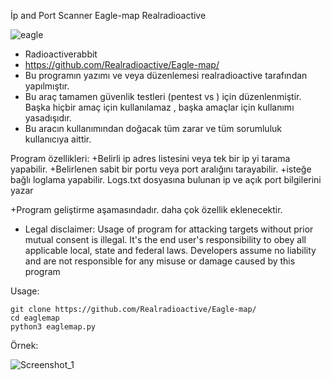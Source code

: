 İp and Port Scanner  Eagle-map
Realradioactive




![eagle](https://user-images.githubusercontent.com/61369603/92536368-27ef9f00-f242-11ea-869e-98e6b7bdd56c.png)



			 
+ Radioactiverabbit
+ https://github.com/Realradioactive/Eagle-map/
+ Bu programın yazımı ve veya düzenlemesi realradioactive tarafından yapılmıştır.
+ Bu araç tamamen güvenlik testleri (pentest vs ) için düzenlenmiştir. Başka hiçbir amaç için kullanılamaz , başka amaçlar için kullanımı yasadışıdır. 
+ Bu aracın kullanımından doğacak tüm zarar ve tüm sorumluluk kullanıcıya aittir.


Program özellikleri:
+Belirli ip adres listesini veya tek bir ip yi tarama yapabilir.
+Belirlenen sabit bir portu veya port aralığını tarayabilir.
+isteğe bağlı loglama yapabilir. Logs.txt dosyasına bulunan ip ve açık port bilgilerini yazar

+Program geliştirme aşamasındadır. daha çok özellik eklenecektir.

+ Legal disclaimer:
Usage of program for attacking targets without prior mutual consent is illegal. It's the end user's responsibility to obey all applicable local, state and federal laws. Developers assume no liability and are not responsible for any misuse or damage caused by this program 

Usage:
 
```
git clone https://github.com/Realradioactive/Eagle-map/
cd eaglemap
python3 eaglemap.py
```

Örnek:

![Screenshot_1](https://user-images.githubusercontent.com/61369603/92652809-21226400-f2f6-11ea-8900-c419c9c34e16.png)

